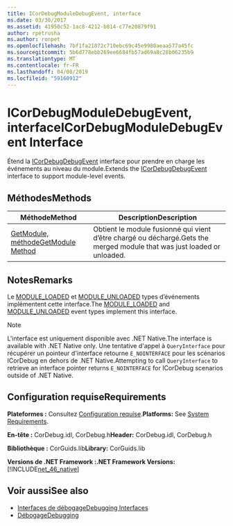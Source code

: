 ```yaml
---
title: ICorDebugModuleDebugEvent, interface
ms.date: 03/30/2017
ms.assetid: 41950c52-1ac8-4212-b814-c77e20879f91
author: rpetrusha
ms.author: ronpet
ms.openlocfilehash: 7bf1fa21872c710ebc69c45e9980aeaa577a45fc
ms.sourcegitcommit: 5b6d778ebb269ee6684fb57ad69a8c28b06235b9
ms.translationtype: MT
ms.contentlocale: fr-FR
ms.lasthandoff: 04/08/2019
ms.locfileid: "59160912"
---
```

# <a name="icordebugmoduledebugevent-interface"></a><span data-ttu-id="42fd8-102">ICorDebugModuleDebugEvent, interface</span><span class="sxs-lookup"><span data-stu-id="42fd8-102">ICorDebugModuleDebugEvent Interface</span></span>
<span data-ttu-id="42fd8-103">Étend la [ICorDebugDebugEvent](../../../../docs/framework/unmanaged-api/debugging/icordebugdebugevent-interface.md) interface pour prendre en charge les événements au niveau du module.</span><span class="sxs-lookup"><span data-stu-id="42fd8-103">Extends the [ICorDebugDebugEvent](../../../../docs/framework/unmanaged-api/debugging/icordebugdebugevent-interface.md) interface to support module-level events.</span></span>  
  
## <a name="methods"></a><span data-ttu-id="42fd8-104">Méthodes</span><span class="sxs-lookup"><span data-stu-id="42fd8-104">Methods</span></span>  
  
|<span data-ttu-id="42fd8-105">Méthode</span><span class="sxs-lookup"><span data-stu-id="42fd8-105">Method</span></span>|<span data-ttu-id="42fd8-106">Description</span><span class="sxs-lookup"><span data-stu-id="42fd8-106">Description</span></span>|  
|------------|-----------------|  
|[<span data-ttu-id="42fd8-107">GetModule, méthode</span><span class="sxs-lookup"><span data-stu-id="42fd8-107">GetModule Method</span></span>](../../../../docs/framework/unmanaged-api/debugging/icordebugmoduledebugevent-getmodule-method.md)|<span data-ttu-id="42fd8-108">Obtient le module fusionné qui vient d’être chargé ou déchargé.</span><span class="sxs-lookup"><span data-stu-id="42fd8-108">Gets the merged module that was just loaded or unloaded.</span></span>|  
  
## <a name="remarks"></a><span data-ttu-id="42fd8-109">Notes</span><span class="sxs-lookup"><span data-stu-id="42fd8-109">Remarks</span></span>  
 <span data-ttu-id="42fd8-110">Le [MODULE_LOADED](../../../../docs/framework/unmanaged-api/debugging/cordebugdebugeventkind-enumeration.md) et [MODULE_UNLOADED](../../../../docs/framework/unmanaged-api/debugging/cordebugdebugeventkind-enumeration.md) types d’événements implémentent cette interface.</span><span class="sxs-lookup"><span data-stu-id="42fd8-110">The [MODULE_LOADED](../../../../docs/framework/unmanaged-api/debugging/cordebugdebugeventkind-enumeration.md) and [MODULE_UNLOADED](../../../../docs/framework/unmanaged-api/debugging/cordebugdebugeventkind-enumeration.md) event types implement this interface.</span></span>  
  
> [!NOTE]
>  <span data-ttu-id="42fd8-111">L'interface est uniquement disponible avec .NET Native.</span><span class="sxs-lookup"><span data-stu-id="42fd8-111">The interface is available with .NET Native only.</span></span> <span data-ttu-id="42fd8-112">Une tentative d'appel à `QueryInterface` pour récupérer un pointeur d'interface retourne `E_NOINTERFACE` pour les scénarios ICorDebug en dehors de .NET Native.</span><span class="sxs-lookup"><span data-stu-id="42fd8-112">Attempting to call `QueryInterface` to retrieve an interface pointer returns `E_NOINTERFACE` for ICorDebug scenarios outside of .NET Native.</span></span>  
  
## <a name="requirements"></a><span data-ttu-id="42fd8-113">Configuration requise</span><span class="sxs-lookup"><span data-stu-id="42fd8-113">Requirements</span></span>  
 <span data-ttu-id="42fd8-114">**Plateformes :** Consultez [Configuration requise](../../../../docs/framework/get-started/system-requirements.md).</span><span class="sxs-lookup"><span data-stu-id="42fd8-114">**Platforms:** See [System Requirements](../../../../docs/framework/get-started/system-requirements.md).</span></span>  
  
 <span data-ttu-id="42fd8-115">**En-tête :** CorDebug.idl, CorDebug.h</span><span class="sxs-lookup"><span data-stu-id="42fd8-115">**Header:** CorDebug.idl, CorDebug.h</span></span>  
  
 <span data-ttu-id="42fd8-116">**Bibliothèque :** CorGuids.lib</span><span class="sxs-lookup"><span data-stu-id="42fd8-116">**Library:** CorGuids.lib</span></span>  
  
 **<span data-ttu-id="42fd8-117">Versions de .NET Framework :</span><span class="sxs-lookup"><span data-stu-id="42fd8-117">.NET Framework Versions:</span></span>** [!INCLUDE[net_46_native](../../../../includes/net-46-native-md.md)]  
  
## <a name="see-also"></a><span data-ttu-id="42fd8-118">Voir aussi</span><span class="sxs-lookup"><span data-stu-id="42fd8-118">See also</span></span>

- [<span data-ttu-id="42fd8-119">Interfaces de débogage</span><span class="sxs-lookup"><span data-stu-id="42fd8-119">Debugging Interfaces</span></span>](../../../../docs/framework/unmanaged-api/debugging/debugging-interfaces.md)
- [<span data-ttu-id="42fd8-120">Débogage</span><span class="sxs-lookup"><span data-stu-id="42fd8-120">Debugging</span></span>](../../../../docs/framework/unmanaged-api/debugging/index.md)
